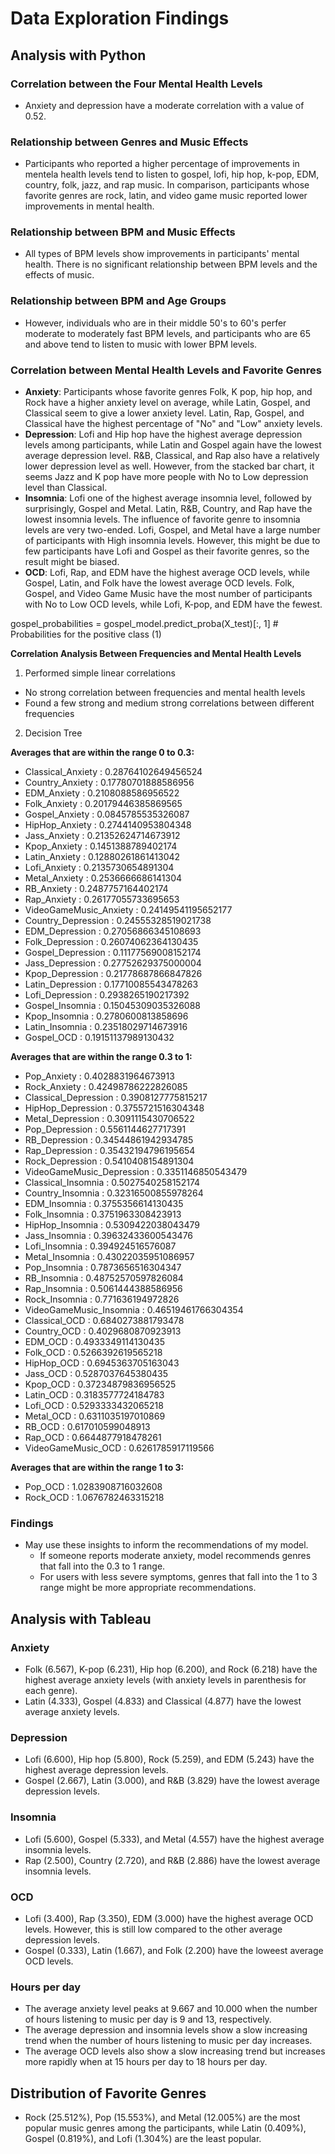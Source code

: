 # Data Exploration Findings
## Analysis with Python 
### Correlation between the Four Mental Health Levels
- Anxiety and depression have a moderate correlation with a value of 0.52.

### Relationship between Genres and Music Effects
- Participants who reported a higher percentage of improvements in mentela health levels tend to listen to gospel, lofi, hip hop, k-pop, EDM, country, folk, jazz, and rap music. In comparison, participants whose favorite genres are rock, latin, and video game music reported lower improvements in mental health.

### Relationship between BPM and Music Effects
- All types of BPM levels show improvements in participants' mental health. There is no significant relationship between BPM levels and the effects of music.

### Relationship between BPM and Age Groups
- However, individuals who are in their middle 50's to 60's perfer moderate to moderately fast BPM levels, and participants who are 65 and above tend to listen to music with lower BPM levels.


### Correlation between Mental Health Levels and Favorite Genres
- **Anxiety**: Participants whose favorite genres Folk, K pop, hip hop, and Rock have a higher anxiety level on average, while Latin, Gospel, and Classical seem to give a lower anxiety level. Latin, Rap, Gospel, and Classical have the highest percentage of "No" and "Low" anxiety levels.
- **Depression**: Lofi and Hip hop have the highest average depression levels among participants, while Latin and Gospel again have the lowest average depression level. R&B, Classical, and Rap also have a relatively lower depression level as well. However, from the stacked bar chart, it seems Jazz and K pop have more people with No to Low depression level than Classical.
- **Insomnia**: Lofi one of the highest average insomnia level, followed by surprisingly, Gospel and Metal. Latin, R&B, Country, and Rap have the lowest insomnia levels. The influence of favorite genre to insomnia levels are very two-ended. Lofi, Gospel, and Metal have a large number of participants with High insomnia levels. However, this might be due to few participants have Lofi and Gospel as their favorite genres, so the result might be biased.
- **OCD**: Lofi, Rap, and EDM have the highest average OCD levels, while Gospel, Latin, and Folk have the lowest average OCD levels. Folk, Gospel, and Video Game Music have the most number of participants with No to Low OCD levels, while Lofi, K-pop, and EDM have the fewest.


gospel_probabilities = gospel_model.predict_proba(X_test)[:, 1]  # Probabilities for the positive class (1)

**Correlation Analysis Between Frequencies and Mental Health Levels**
1. Performed simple linear correlations
- No strong correlation between frequencies and mental health levels
- Found a few strong and medium strong correlations between different frequencies
2. Decision Tree

**Averages that are within the range 0 to 0.3:**
- Classical_Anxiety :  0.28764102649456524
- Country_Anxiety :  0.17780701888586956
- EDM_Anxiety :  0.2108088586956522
- Folk_Anxiety :  0.20179446385869565
- Gospel_Anxiety :  0.0845785535326087
- HipHop_Anxiety :  0.2744140953804348
- Jass_Anxiety :  0.21352624714673912
- Kpop_Anxiety :  0.1451388789402174
- Latin_Anxiety :  0.12880261861413042
- Lofi_Anxiety :  0.2135730654891304
- Metal_Anxiety :  0.2536666686141304
- RB_Anxiety :  0.2487757164402174
- Rap_Anxiety :  0.26177055733695653
- VideoGameMusic_Anxiety :  0.24149541195652177
- Country_Depression :  0.24555328519021738
- EDM_Depression :  0.27056866345108693
- Folk_Depression :  0.26074062364130435
- Gospel_Depression :  0.11177569008152174
- Jass_Depression :  0.27752629375000004
- Kpop_Depression :  0.21778687866847826
- Latin_Depression :  0.17710085543478263
- Lofi_Depression :  0.2938265190217392
- Gospel_Insomnia :  0.15045309035326088
- Kpop_Insomnia :  0.2780600813858696
- Latin_Insomnia :  0.23518029714673916
- Gospel_OCD :  0.19151137989130432

**Averages that are within the range 0.3 to 1:**
- Pop_Anxiety :  0.4028831964673913
- Rock_Anxiety :  0.42498786222826085
- Classical_Depression :  0.3908127775815217
- HipHop_Depression :  0.3755721516304348
- Metal_Depression :  0.3091115430706522
- Pop_Depression :  0.5561144627717391
- RB_Depression :  0.34544861942934785
- Rap_Depression :  0.35432194796195654
- Rock_Depression :  0.5410408154891304
- VideoGameMusic_Depression :  0.3351146850543479
- Classical_Insomnia :  0.5027540258152174
- Country_Insomnia :  0.32316500855978264
- EDM_Insomnia :  0.3755356614130435
- Folk_Insomnia :  0.3751963308423913
- HipHop_Insomnia :  0.5309422038043479
- Jass_Insomnia :  0.39632433600543476
- Lofi_Insomnia :  0.394924516576087
- Metal_Insomnia :  0.43022035951086957
- Pop_Insomnia :  0.7873656516304347
- RB_Insomnia :  0.48752570597826084
- Rap_Insomnia :  0.5061444388586956
- Rock_Insomnia :  0.771636194972826
- VideoGameMusic_Insomnia :  0.46519461766304354
- Classical_OCD :  0.6840273881793478
- Country_OCD :  0.4029680870923913
- EDM_OCD :  0.4933349114130435
- Folk_OCD :  0.5266392619565218
- HipHop_OCD :  0.6945363705163043
- Jass_OCD :  0.5287037645380435
- Kpop_OCD :  0.37234879836956525
- Latin_OCD :  0.3183577724184783
- Lofi_OCD :  0.5293333432065218
- Metal_OCD :  0.6311035197010869
- RB_OCD :  0.617010599048913
- Rap_OCD :  0.6644877918478261
- VideoGameMusic_OCD :  0.6261785917119566

**Averages that are within the range 1 to 3:**
- Pop_OCD :  1.0283908716032608
- Rock_OCD :  1.0676782463315218

### Findings
- May use these insights to inform the recommendations of my model.
    - If someone reports moderate anxiety, model recommends genres that fall into the 0.3 to 1 range.
    - For users with less severe symptoms, genres that fall into the 1 to 3 range might be more appropriate recommendations.


## Analysis with Tableau
### Anxiety
- Folk (6.567), K-pop (6.231), Hip hop (6.200), and Rock (6.218) have the highest average anxiety levels (with anxiety levels in parenthesis for each genre).
- Latin (4.333), Gospel (4.833) and Classical (4.877) have the lowest average anxiety levels.



### Depression
- Lofi (6.600), Hip hop (5.800), Rock (5.259), and EDM (5.243) have the highest average depression levels.
- Gospel (2.667), Latin (3.000), and R&B (3.829) have the lowest average depression levels.

### Insomnia
- Lofi (5.600), Gospel (5.333), and Metal (4.557) have the highest average insomnia levels.
- Rap (2.500), Country (2.720), and R&B (2.886) have the lowest average insomnia levels.


### OCD
- Lofi (3.400), Rap (3.350), EDM (3.000) have the highest average OCD levels. However, this is still low compared to the other average depression levels.
- Gospel (0.333), Latin (1.667), and Folk (2.200) have the loweest average OCD levels.

### Hours per day
- The average anxiety level peaks at 9.667 and 10.000 when the number of hours listening to music per day is 9 and 13, respectively. 
- The average depression and insomnia levels show a slow increasing trend when the number of hours listening to music per day increases.
- The average OCD levels also show a slow increasing trend but increases more rapidly when at 15 hours per day to 18 hours per day.


## Distribution of Favorite Genres
- Rock (25.512%), Pop (15.553%), and Metal (12.005%) are the most popular music genres among the participants, while Latin (0.409%), Gospel (0.819%), and Lofi (1.304%) are the least popular.
